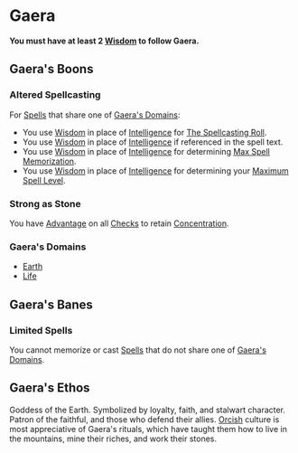 # Gaera
**You must have at least 2 [Wisdom](../../../../Player%20Characters/Chosen%20Statistics/Wisdom.md) to follow Gaera.**
## Gaera's Boons
### Altered Spellcasting
For [Spells](../../../Spells.md) that share one of [Gaera's Domains](Gaera.md#Gaera's%20Domains):
- You use [Wisdom](../../../../Player%20Characters/Chosen%20Statistics/Wisdom.md) in place of [Intelligence](../../../../Player%20Characters/Chosen%20Statistics/Intelligence.md) for [The Spellcasting Roll](../../../Spellcasting.md#The%20Spellcasting%20Roll).
- You use [Wisdom](../../../../Player%20Characters/Chosen%20Statistics/Wisdom.md) in place of [Intelligence](../../../../Player%20Characters/Chosen%20Statistics/Intelligence.md) if referenced in the spell text.
- You use [Wisdom](../../../../Player%20Characters/Chosen%20Statistics/Wisdom.md) in place of [Intelligence](../../../../Player%20Characters/Chosen%20Statistics/Intelligence.md) for determining [Max Spell Memorization](../../../Spell%20Memorization.md).
- You use [Wisdom](../../../../Player%20Characters/Chosen%20Statistics/Wisdom.md) in place of [Intelligence](../../../../Player%20Characters/Chosen%20Statistics/Intelligence.md) for determining your [Maximum Spell Level](../../../Spell%20Level.md#Max%20Spell%20Level).
### Strong as Stone
You have [Advantage](../../../../Game%20Procedures/Dice%20Rolls/Advantage.md) on all [Checks](../../../../Game%20Procedures/Check.md) to retain [Concentration](../../../Concentration.md).
### Gaera's Domains
- [Earth](../../../Spell%20Domains/Earth.md)
- [Life](../../../Spell%20Domains/Life.md)
## Gaera's Banes
### Limited Spells
You cannot memorize or cast [Spells](../../../Spells.md) that do not share one of [Gaera's Domains](Gaera.md#Gaera's%20Domains).
## Gaera's Ethos
Goddess of the Earth. Symbolized by loyalty, faith, and stalwart character. Patron of the faithful, and those who defend their allies. [Orcish](../../../../Player%20Characters/Ancenstries/Elves.md#Deep%20Elf%20(Orc)%20[Ancestry](Ancestry.md)) culture is most appreciative of Gaera's rituals, which have taught them how to live in the mountains, mine their riches, and work their stones.